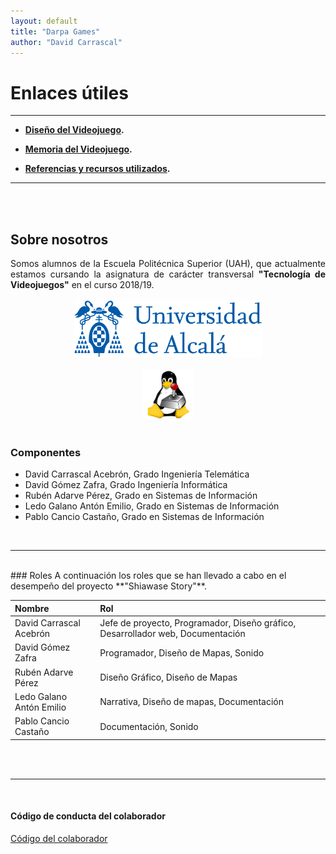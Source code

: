 ```yaml
---
layout: default
title: "Darpa Games"
author: "David Carrascal"
---
```


# Enlaces útiles
----
* **[Diseño del Videojuego](./diseñoVideojuego.html).**

* **[Memoria del Videojuego](./memoriaVideojuego.html).**

* **[Referencias y recursos utilizados](./referencias.html).**

----

<br />
<br />

## Sobre nosotros
<div style="text-align: justify">
Somos alumnos de la Escuela Politécnica Superior (UAH), 
que actualmente estamos cursando la asignatura de carácter transversal
 <strong>"Tecnología de Videojuegos"</strong> en el curso 2018/19. 
</div>
<br />
<div style = "text-align:center">
<img src="./img/logo-uah.png" alt="UAH" width="300"/>
<br />
<br />
<img src="./img/logo_asignatura_modificado.png" alt="VG" width="80"/>
</div>
<br />

### Componentes

  - David Carrascal Acebrón, Grado Ingeniería Telemática
  - David Gómez Zafra, Grado Ingeniería Informática 
  - Rubén Adarve Pérez, Grado en Sistemas de Información
  - Ledo Galano Antón Emilio, Grado en Sistemas de Información
  - Pablo Cancio Castaño, Grado en Sistemas de Información

<br />

----

<br />
### Roles 
A continuación los roles que se han llevado a cabo en el desempeño del proyecto **"Shiawase Story"**.

| Nombre        | Rol        |
|:-------------|:------------------|
| David Carrascal Acebrón |  Jefe de proyecto, Programador, Diseño gráfico, Desarrollador web, Documentación|
| David Gómez Zafra | Programador, Diseño de Mapas, Sonido   | 
| Rubén Adarve Pérez | Diseño Gráfico, Diseño de Mapas     | 
| Ledo Galano Antón Emilio | Narrativa, Diseño de mapas, Documentación | 
| Pablo Cancio Castaño | Documentación, Sonido |

<br />
<br />

----
<br />

#### Código de conducta del colaborador
[Código del colaborador](https://github.com/TecnologiaVideojuegos/proyecto-videojuego-darpa-gamers/blob/master/CODE_OF_CONDUCT.md)




